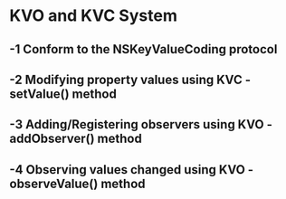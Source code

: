 # KVO and KVC System

## -1 Conform to the NSKeyValueCoding protocol

## -2 Modifying property values using KVC - setValue() method

## -3 Adding/Registering observers using KVO - addObserver() method

## -4 Observing values changed using KVO - observeValue() method


